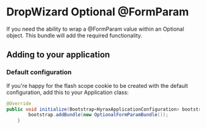 DropWizard Optional @FormParam
=============================

If you need the ability to wrap a @FormParam value within an Optional object. This bundle will add the required functionality.


## Adding to your application

### Default configuration
If you're happy for the flash scope cookie to be created with the default configuration, add this to your Application
class:

```java
@Override
public void initialize(Bootstrap<HyraxApplicationConfiguration> bootstrap) {
        bootstrap.addBundle(new OptionalFormParamBundle());
    }

```



